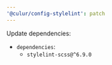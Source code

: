 ```yaml
---
'@culur/config-stylelint': patch
---
```


Update dependencies:

- `dependencies`:
  - `stylelint-scss@^6.9.0`
